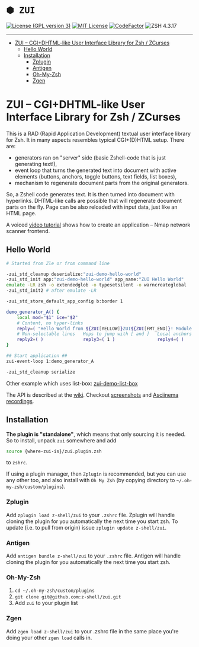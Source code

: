 # `⬢ ZUI`

[![License (GPL version 3)](https://img.shields.io/badge/license-GNU%20GPL%20version%203-blue.svg?style=flat-square)](./LICENSE)
[![MIT License](https://img.shields.io/badge/license-MIT-blue.svg?style=flat-square)](./LICENSE)
[![CodeFactor](https://www.codefactor.io/repository/github/z-shell/zui/badge)](https://www.codefactor.io/repository/github/z-shell/zui)
![ZSH 4.3.17](https://img.shields.io/badge/zsh-v4.3.17-orange.svg?style=flat-square)

---

<!-- START doctoc generated TOC please keep comment here to allow auto update -->
<!-- DON'T EDIT THIS SECTION, INSTEAD RE-RUN doctoc TO UPDATE -->

- [ZUI – CGI+DHTML-like User Interface Library for Zsh / ZCurses](#zui-%C2%A0cgidhtml-like-user-interface-library-for-zsh--zcurses)
  - [Hello World](#hello-world)
  - [Installation](#installation)
    - [Zplugin](#zplugin)
    - [Antigen](#antigen)
    - [Oh-My-Zsh](#oh-my-zsh)
    - [Zgen](#zgen)

<!-- END doctoc generated TOC please keep comment here to allow auto update -->

# ZUI – CGI+DHTML-like User Interface Library for Zsh / ZCurses

This is a RAD (Rapid Application Development) textual user interface library for Zsh. It in many aspects resembles typical CGI+(D)HTML setup. There are:

- generators ran on "server" side (basic Zshell-code that is just generating text!),
- event loop that turns the generated text into document with active elements (buttons, anchors, toggle buttons, text fields, list boxes),
- mechanism to regenerate document parts from the original generators.

So, a Zshell code generates text. It is then turned into document with hyperlinks. DHTML-like calls are possible that will regenerate document parts on the fly. Page can be also reloaded with input data, just like an HTML page.

A voiced [video tutorial](https://youtu.be/TfZ8b_RS_Bg) shows how to create an application – Nmap network scanner frontend.

## Hello World

```zsh
# Started from Zle or from command line

-zui_std_cleanup deserialize:"zui-demo-hello-world"
-zui_std_init app:"zui-demo-hello-world" app_name:"ZUI Hello World"
emulate -LR zsh -o extendedglob -o typesetsilent -o warncreateglobal
-zui_std_init2 # after emulate -LR

-zui_std_store_default_app_config b:border 1

demo_generator_A() {
    local mod="$1" ice="$2"
    # Content, no hyper-links
    reply=( "Hello World from ${ZUI[YELLOW]}ZUI${ZUI[FMT_END]}! Module $mod, instance $ice." )
    # Non-selectable lines   Hops to jump with [ and ]   Local anchors
    reply2=( )               reply3=( 1 )                reply4=( )
}

## Start application ##
zui-event-loop 1:demo_generator_A

-zui_std_cleanup serialize
```

Other example which uses list-box: [zui-demo-list-box](https://github.com/z-shell/zui/blob/main/demos/zui-demo-list-boxes)

The API is described at the [wiki](https://github.com/z-shell/zui/wiki). Checkout [screenshots](https://github.com/z-shell/zui/wiki/Screenshots)
and [Asciinema recordings](https://github.com/z-shell/zui/wiki/Asciinema).

## Installation

**The plugin is "standalone"**, which means that only sourcing it is needed. So to
install, unpack `zui` somewhere and add

```zsh
source {where-zui-is}/zui.plugin.zsh
```

to `zshrc`.

If using a plugin manager, then `Zplugin` is recommended, but you can use any
other too, and also install with `Oh My Zsh` (by copying directory to
`~/.oh-my-zsh/custom/plugins`).

### Zplugin

Add `zplugin load z-shell/zui` to your `.zshrc` file. Zplugin will handle
cloning the plugin for you automatically the next time you start zsh. To update
(i.e. to pull from origin) issue `zplugin update z-shell/zui`.

### Antigen

Add `antigen bundle z-shell/zui` to your `.zshrc` file. Antigen will handle
cloning the plugin for you automatically the next time you start zsh.

### Oh-My-Zsh

1. `cd ~/.oh-my-zsh/custom/plugins`
2. `git clone git@github.com:z-shell/zui.git`
3. Add `zui` to your plugin list

### Zgen

Add `zgen load z-shell/zui` to your .zshrc file in the same place you're doing
your other `zgen load` calls in.
